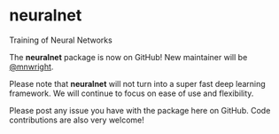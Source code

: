 # neuralnet
Training of Neural Networks

The **neuralnet** package is now on GitHub! New maintainer will be [@mnwright](https://github.com/mnwright).

Please note that **neuralnet** will not turn into a super fast deep learning framework. We will continue to focus on ease of use and flexibility.

Please post any issue you have with the package here on GitHub. Code contributions are also very welcome!  
